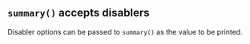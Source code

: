 ## `summary()` accepts disablers

Disabler options can be passed to `summary()` as the value to be printed.
